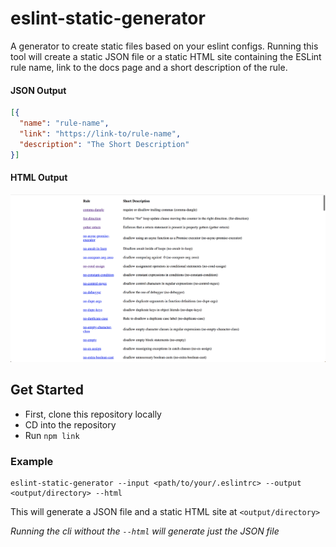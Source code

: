# eslint-static-generator
A generator to create static files based on your eslint configs. Running this tool will create a static JSON file or a static HTML site containing the ESLint rule name, link to the docs page and a short description of the rule.

#### JSON Output
```json
[{
  "name": "rule-name",
  "link": "https://link-to/rule-name",
  "description": "The Short Description"
}]
```

#### HTML Output
![eslint-static-generator HTML screenshot](./screenshot.png)

## Get Started
- First, clone this repository locally
- CD into the repository
- Run `npm link`

### Example
```
eslint-static-generator --input <path/to/your/.eslintrc> --output <output/directory> --html
```

This will generate a JSON file and a static HTML site at `<output/directory>`

*Running the cli without the `--html` will generate just the JSON file*
